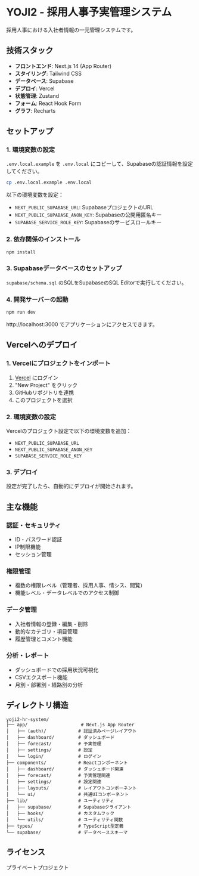 # YOJI2 - 採用人事予実管理システム

採用人事における入社者情報の一元管理システムです。

## 技術スタック

- **フロントエンド**: Next.js 14 (App Router)
- **スタイリング**: Tailwind CSS
- **データベース**: Supabase
- **デプロイ**: Vercel
- **状態管理**: Zustand
- **フォーム**: React Hook Form
- **グラフ**: Recharts

## セットアップ

### 1. 環境変数の設定

`.env.local.example` を `.env.local` にコピーして、Supabaseの認証情報を設定してください。

```bash
cp .env.local.example .env.local
```

以下の環境変数を設定：
- `NEXT_PUBLIC_SUPABASE_URL`: SupabaseプロジェクトのURL
- `NEXT_PUBLIC_SUPABASE_ANON_KEY`: Supabaseの公開用匿名キー
- `SUPABASE_SERVICE_ROLE_KEY`: Supabaseのサービスロールキー

### 2. 依存関係のインストール

```bash
npm install
```

### 3. Supabaseデータベースのセットアップ

`supabase/schema.sql` のSQLをSupabaseのSQL Editorで実行してください。

### 4. 開発サーバーの起動

```bash
npm run dev
```

http://localhost:3000 でアプリケーションにアクセスできます。

## Vercelへのデプロイ

### 1. Vercelにプロジェクトをインポート

1. [Vercel](https://vercel.com) にログイン
2. "New Project" をクリック
3. GitHubリポジトリを連携
4. このプロジェクトを選択

### 2. 環境変数の設定

Vercelのプロジェクト設定で以下の環境変数を追加：

- `NEXT_PUBLIC_SUPABASE_URL`
- `NEXT_PUBLIC_SUPABASE_ANON_KEY`
- `SUPABASE_SERVICE_ROLE_KEY`

### 3. デプロイ

設定が完了したら、自動的にデプロイが開始されます。

## 主な機能

### 認証・セキュリティ
- ID・パスワード認証
- IP制限機能
- セッション管理

### 権限管理
- 複数の権限レベル（管理者、採用人事、情シス、閲覧）
- 機能レベル・データレベルでのアクセス制御

### データ管理
- 入社者情報の登録・編集・削除
- 動的なカテゴリ・項目管理
- 履歴管理とコメント機能

### 分析・レポート
- ダッシュボードでの採用状況可視化
- CSVエクスポート機能
- 月別・部署別・経路別の分析

## ディレクトリ構造

```
yoji2-hr-system/
├── app/                    # Next.js App Router
│   ├── (auth)/            # 認証済みページレイアウト
│   ├── dashboard/         # ダッシュボード
│   ├── forecast/          # 予実管理
│   ├── settings/          # 設定
│   └── login/             # ログイン
├── components/            # Reactコンポーネント
│   ├── dashboard/         # ダッシュボード関連
│   ├── forecast/          # 予実管理関連
│   ├── settings/          # 設定関連
│   ├── layouts/           # レイアウトコンポーネント
│   └── ui/                # 共通UIコンポーネント
├── lib/                   # ユーティリティ
│   ├── supabase/          # Supabaseクライアント
│   ├── hooks/             # カスタムフック
│   └── utils/             # ユーティリティ関数
├── types/                 # TypeScript型定義
└── supabase/              # データベーススキーマ
```

## ライセンス

プライベートプロジェクト
